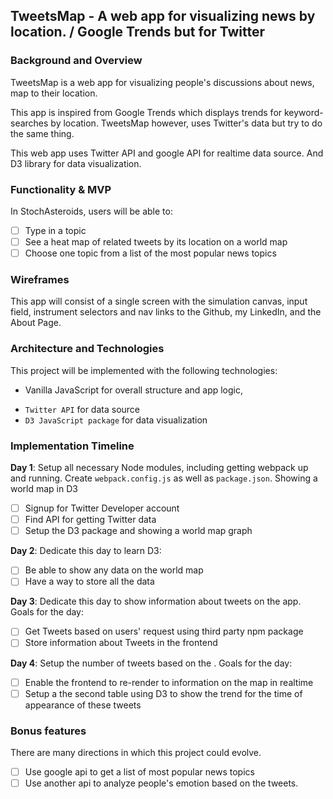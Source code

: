 ## TweetsMap - A web app for visualizing news by location. / Google Trends but for Twitter

### Background and Overview

TweetsMap is a web app for visualizing people's discussions about news, map to their location.

This app is inspired from Google Trends which displays trends for keyword-searches by location. TweetsMap however, uses Twitter's data but try to do the same thing.

This web app uses Twitter API and google API for realtime data source. And D3 library for data visualization.


### Functionality & MVP  

In StochAsteroids, users will be able to:

- [ ] Type in a topic
- [ ] See a heat map of related tweets by its location on a world map
- [ ] Choose one topic from a list of the most popular news topics

### Wireframes

This app will consist of a single screen with the simulation canvas, input field, instrument selectors and nav links to the Github, my LinkedIn, and the About Page.  

### Architecture and Technologies

This project will be implemented with the following technologies:

- Vanilla JavaScript for overall structure and app logic,
<!-- - `HTML5 Canvas` for DOM manipulation and rendering, -->
- `Twitter API` for data source
- `D3 JavaScript package` for data visualization

### Implementation Timeline

**Day 1**: Setup all necessary Node modules, including getting webpack up and running.  Create `webpack.config.js` as well as `package.json`. Showing a world map in D3

- [ ] Signup for Twitter Developer account
- [ ] Find API for getting Twitter data
- [ ] Setup the D3 package and showing a world map graph

**Day 2**: Dedicate this day to learn D3:

- [ ] Be able to show any data on the world map
- [ ] Have a way to store all the data

**Day 3**: Dedicate this day to show information about tweets on the app. Goals for the day:

- [ ] Get Tweets based on users' request using third party npm package
- [ ] Store information about Tweets in the frontend

**Day 4**: Setup the number of tweets based on the . Goals for the day:

- [ ] Enable the frontend to re-render to information on the map in realtime
- [ ] Setup a the second table using D3 to show the trend for the time of appearance of these tweets

### Bonus features

There are many directions in which this project could evolve.

- [ ] Use google api to get a list of most popular news topics
- [ ] Use another api to analyze people's emotion based on the tweets. 
